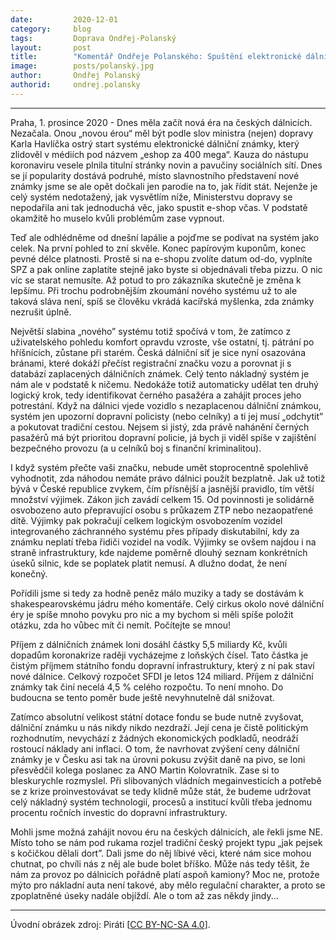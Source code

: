 ```yaml
---
date:         2020-12-01
category:     blog
tags:         Doprava Ondřej-Polanský
layout:       post
title:        "Komentář Ondřeje Polanského: Spuštění elektronické dálniční známky skončilo fiaskem. Projekt za stovky milionů selhává, na novou éru na dálnicích zatím zapomeňme"
image:        posts/polanský.jpg
author:       Ondřej Polanský
authorid:     ondrej.polansky
---
```

<hr />

Praha, 1. prosince 2020 - Dnes měla začít nová éra na českých dálnicích. Nezačala. Onou „novou érou“ měl být podle slov ministra (nejen) dopravy Karla Havlíčka ostrý start systému elektronické dálniční známky, který zlidověl v médiích pod názvem „eshop za 400 mega“. Kauza do nástupu koronaviru vesele plnila titulní stránky novin a pavučiny sociálních sítí. Dnes se jí popularity dostává podruhé, místo slavnostního představení nové známky jsme se ale opět dočkali jen parodie na to, jak řídit stát. Nejenže je celý systém nedotažený, jak vysvětlím níže, Ministerstvu dopravy se nepodařila ani tak jednoduchá věc, jako spustit e-shop včas. V podstatě okamžitě ho muselo kvůli problémům zase vypnout.

Teď ale odhlédněme od dnešní lapálie a pojďme se podívat na systém jako celek. Na první pohled to zní skvěle. Konec papírovým kuponům, konec pevné délce platnosti. Prostě si na e-shopu zvolíte datum od-do, vyplníte SPZ a pak online zaplatíte stejně jako byste si objednávali třeba pizzu. O nic víc se starat nemusíte. Až potud to pro zákazníka skutečně je změna k lepšímu. Při trochu podrobnějším zkoumání nového systému už to ale taková sláva není, spíš se člověku vkrádá kacířská myšlenka, zda známky nezrušit úplně.

Největší slabina „nového” systému totiž spočívá v tom, že zatímco z uživatelského pohledu komfort opravdu vzroste, vše ostatní, tj. pátrání po hříšnících, zůstane při starém. Česká dálniční síť je sice nyní osazována bránami, které dokáží přečíst registrační značku vozu a porovnat ji s databází zaplacených dálničních známek. Celý tento nákladný systém je nám ale v podstatě k ničemu. Nedokáže totiž automaticky udělat ten druhý logický krok, tedy identifikovat černého pasažéra a zahájit proces jeho potrestání. Když na dálnici vjede vozidlo s nezaplacenou dálniční známkou, systém jen upozorní dopravní policisty (nebo celníky) a ti jej musí „odchytit” a pokutovat tradiční cestou. Nejsem si jistý, zda právě nahánění černých pasažérů má být prioritou dopravní policie, já bych ji viděl spíše v zajištění bezpečného provozu (a u celníků boj s finanční kriminalitou).

I když systém přečte vaši značku, nebude umět stoprocentně spolehlivě vyhodnotit, zda náhodou nemáte právo dálnici použít bezplatně. Jak už totiž bývá v České republice zvykem, čím přísnější a jasnější pravidlo, tím větší množství výjimek. Zákon jich zavádí celkem 15. Od povinnosti je solidárně osvobozeno auto přepravující osobu s průkazem ZTP nebo nezaopatřené dítě. Výjimky pak pokračují celkem logickým osvobozením vozidel integrovaného záchranného systému přes případy diskutabilní, kdy za známku neplatí třeba řidiči vozidel na vodík. Výjimky se ovšem najdou i na straně infrastruktury, kde najdeme poměrně dlouhý seznam konkrétních úseků silnic, kde se poplatek platit nemusí. A dlužno dodat, že není konečný. 

Pořídili jsme si tedy za hodně peněz málo muziky a tady se dostávám k shakespearovskému jádru mého komentáře. Celý cirkus okolo nové dálniční éry je spíše mnoho povyku pro nic a my bychom si měli spíše položit otázku, zda ho vůbec mít či nemít. Počítejte se mnou!

Příjem z dálničních známek loni dosáhl částky 5,5 miliardy Kč, kvůli dopadům koronakrize raději vycházejme z loňských čísel. Tato částka je čistým příjmem státního fondu dopravní infrastruktury, který z ní pak staví nové dálnice. Celkový rozpočet SFDI je letos 124 miliard.  Příjem z dálniční známky tak činí necelá 4,5 % celého rozpočtu. To není mnoho. Do budoucna se tento poměr bude ještě nevyhnutelně dál snižovat.  

Zatímco absolutní velikost státní dotace fondu se bude nutně zvyšovat, dálniční známku u nás nikdy nikdo nezdraží. Její cena je čistě politickým rozhodnutím, nevychází z žádných ekonomických podkladů, neodráží rostoucí náklady ani inflaci. O tom, že navrhovat zvýšení ceny dálniční známky je v Česku asi tak na úrovni pokusu zvýšit daně na pivo, se loni přesvědčil kolega poslanec za ANO Martin Kolovratník. Zase si to bleskurychle rozmyslel. Při slibovaných vládních megainvesticích a potřebě se z krize proinvestovávat se tedy klidně může stát, že budeme udržovat celý nákladný systém technologií, procesů a institucí kvůli třeba jednomu procentu ročních investic do dopravní infrastruktury. 

Mohli jsme možná zahájit novou éru na českých dálnicích, ale řekli jsme NE. Místo toho se nám pod rukama rozjel tradiční český projekt typu „jak pejsek s kočičkou dělali dort”. Dali jsme do něj líbivé věci, které nám sice mohou chutnat, po chvíli nás z něj ale bude bolet bříško. Může nás tedy těšit, že nám za provoz po dálnicích pořádně platí aspoň kamiony? Moc ne, protože mýto pro nákladní auta není takové, aby mělo regulační charakter, a proto se zpoplatněné úseky nadále objíždí. Ale o tom až zas někdy jindy...

---

Úvodní obrázek zdroj: Piráti \[[CC BY-NC-SA 4.0](https://creativecommons.org/licenses/by-nc-sa/4.0/deed.cs)\].
